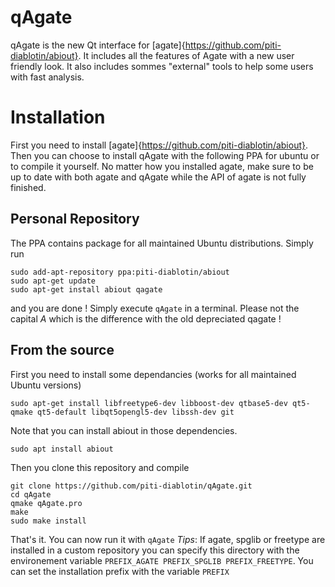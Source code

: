 # qAgate
qAgate is the new Qt interface for [agate]{https://github.com/piti-diablotin/abiout}.
It includes all the features of Agate with a new user friendly look.
It also includes sommes "external" tools to help some users with fast analysis.

# Installation
First you need to install [agate]{https://github.com/piti-diablotin/abiout}.
Then you can choose to install qAgate with the following PPA for ubuntu or to compile it yourself.
No matter how you installed agate, make sure to be up to date with both agate and qAgate while the API of agate is not fully finished.

## Personal Repository
  The PPA contains package for all maintained Ubuntu distributions.
  Simply run 
  ```
  sudo add-apt-repository ppa:piti-diablotin/abiout
  sudo apt-get update
  sudo apt-get install abiout qagate
  ```
  and you are done !
  Simply execute `qAgate` in a terminal.
  Please not the capital *A* which is the difference with the old depreciated qagate !
  
  
## From the source
  First you need to install some dependancies (works for all maintained Ubuntu versions)
  ```
  sudo apt-get install libfreetype6-dev libboost-dev qtbase5-dev qt5-qmake qt5-default libqt5opengl5-dev libssh-dev git
  ```
  Note that you can install abiout in those dependencies.
  ```
  sudo apt install abiout
  ```
  Then you clone this repository and compile
  ```
  git clone https://github.com/piti-diablotin/qAgate.git
  cd qAgate
  qmake qAgate.pro
  make
  sudo make install
  ```
  That's it.
  You can now run it with `qAgate`
  *Tips*: If agate, spglib or freetype are installed in a custom repository you can specify this directory with the environement variable
  `PREFIX_AGATE PREFIX_SPGLIB PREFIX_FREETYPE`.
  You can set the installation prefix with the variable `PREFIX`
